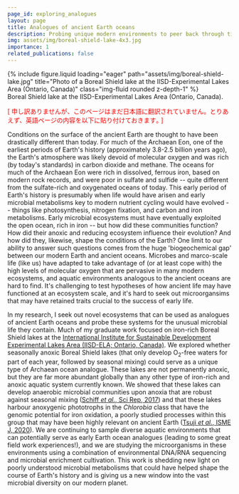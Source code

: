 ```yaml
---
page_id: exploring_analogues
layout: page
title: Analogues of ancient Earth oceans
description: Probing unique modern environments to peer back through time at ancient metabolisms and nutrient cycles
img: assets/img/boreal-shield-lake-4x3.jpg
importance: 1
related_publications: false
---
```


<div class="row">
    <div class="col-sm mt-3 mt-md-0">
        {% include figure.liquid loading="eager" path="assets/img/boreal-shield-lake.jpg" title="Photo of a Boreal Shield lake at the IISD-Experimental Lakes Area (Ontario, Canada)" class="img-fluid rounded z-depth-1" %}
    </div>
</div>
<div class="caption">
    Boreal Shield lake at the IISD-Experimental Lakes Area (Ontario, Canada).
</div>

<p style="color:red">[ 申し訳ありませんが、このページはまだ日本語に翻訳されていません。とりあえず、英語ページの内容を以下に貼り付けておきます｡ ]</p>

Conditions on the surface of the ancient Earth are thought to have been drastically different than today.
For much of the Archaean Eon, one of the earliest periods of Earth's history (approximately 3.8-2.5 billion years ago),
the Earth's atmosphere was likely devoid of molecular oxygen and
was rich (by today's standards) in carbon dioxide and methane. The oceans for much of the Archaean Eon were rich
in dissolved, ferrous iron, based on modern rock records, and were poor in sulfate and sulfide -- quite different from
the sulfate-rich and oxygenated oceans of today. This early period of Earth's history is presumably when life would have
arisen and early microbial metabolisms key to modern nutrient cycling would have evolved -- things like photosynthesis,
nitrogen fixation, and carbon and iron metabolisms. Early microbial ecosystems must have eventually exploited the open
ocean, rich in iron -- but how did these communities function? How did their anoxic and reducing ecosystem influence
their evolution? And how did they, likewise, shape the conditions of the Earth? One limit to our ability to answer such
questions comes from the huge 'biogeochemical gap' between our modern Earth and ancient oceans.
Microbes and marco-scale life (like us) have adapted to take advantage of (or at least cope with) the high levels of
molecular oxygen that are pervasive in many modern ecosystems, and aquatic environments analogous to the ancient oceans are hard to find. It's
challenging to test hypotheses of how ancient life may have functioned at an ecosystem scale, and it's hard to seek out
microorgansims that may have retained traits crucial to the success of early life.

In my research, I seek out novel ecosystems that can be used as analogues of ancient Earth oceans and probe these systems
for the unusual microbial life they contain. Much of my graduate work focused on iron-rich Boreal Shield lakes at
the <a href='http://iisd.org/ela/'>International Institute for Sustainable Development Experimental Lakes Area
(IISD-ELA; Ontario, Canada)</a>. We explored whether seasonally anoxic Boreal Shield lakes (that only develop
O<sub>2</sub>-free waters for part of each year, followed by seasonal mixing) could serve as a unique type of Archaean
ocean analogue. These lakes are not permanently anoxic, but they are far more abundant globally than any other type of
iron-rich and anoxic aquatic system currently known. We showed that these lakes can develop anaerobic microbial communities upon
anoxia that are robust against seasonal mixing (<a href='https://doi.org/10.1038/srep46708'>Schiff <i>et al.</i>, Sci Rep, 2017</a>) and that these lakes harbour
anoxygenic phototrophs in the *Chlorobia* class that have the genomic potential for iron oxidation, a poorly studied
processes within this group that may have been highly relevant on ancient Earth (<a href='https://doi.org/10.1038/s41396-020-0725-0'>Tsuji <i>et al.</i>, ISME J, 2020</a>). We are
continuing to sample diverse aquatic environments that can potentially serve as early Earth ocean analogues (leading to
some great field work experiences!), and we are studying the microorganisms in these environments using a combination of
environmental DNA/RNA sequencing and microbial enrichment cultivation. This work is shedding new
light on poorly understood microbial metabolisms that could have helped shape the course of Earth's history and is
giving us a new window into the vast microbial diversity on our modern planet.
